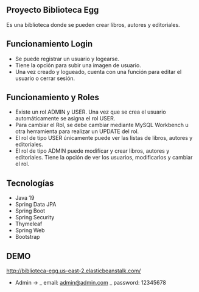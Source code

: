 ## Proyecto Biblioteca Egg

Es una biblioteca donde se pueden crear libros, autores y editoriales. 

## Funcionamiento Login

* Se puede registrar un usuario y logearse. 
* Tiene la opción para subir una imagen de usuario. 
* Una vez creado y logueado, cuenta con una función para editar el usuario o cerrar sesión.


## Funcionamiento y Roles

* Existe un rol ADMIN y USER. Una vez que se crea el usuario automáticamente se asigna el rol USER.
* Para cambiar el Rol, se debe cambiar mediante MySQL Workbench u otra herramienta para realizar un UPDATE del rol.
* El rol de tipo USER únicamente puede ver las listas de libros, autores y editoriales.
* El rol de tipo ADMIN puede modificar y crear libros, autores y editoriales. Tiene la opción de ver los usuarios, modificarlos y cambiar el rol.


## Tecnologías

* Java 19
* Spring Data JPA
* Spring Boot
* Spring Security
* Thymeleaf
* Spring Web
* Bootstrap

## DEMO

http://biblioteca-egg.us-east-2.elasticbeanstalk.com/

* Admin -> 
_ email: admin@admin.com
_ password: 12345678






